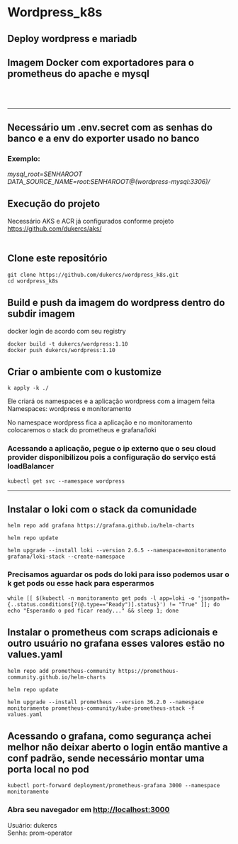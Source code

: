 # Wordpress_k8s
## Deploy wordpress e mariadb <br />
## Imagem Docker com exportadores para o prometheus do apache e mysql <br />
<br />
<br />
<hr />

## Necessário um .env.secret com as senhas do banco e a env do exporter usado no banco <br />
### Exemplo:<br /><i>
mysql_root=SENHAROOT<br />
DATA_SOURCE_NAME=root:SENHAROOT@(wordpress-mysql:3306)/<br /></i>
## Execução do projeto <br />
Necessário AKS e ACR já configurados conforme projeto <https://github.com/dukercs/aks/><br />
<br />

## Clone este repositório 
```console
git clone https://github.com/dukercs/wordpress_k8s.git
cd wordpress_k8s
```

## Build e push da imagem do wordpress dentro do subdir imagem <br />
docker login de acordo com seu registry <br />
```console
docker build -t dukercs/wordpress:1.10
docker push dukercs/wordpress:1.10
```
## Criar o ambiente com o kustomize<br />
```console
k apply -k ./
```
Ele criará os namespaces e a aplicação wordpress com a imagem feita<br />
Namespaces: wordpress e monitoramento <br />

No namespace wordpress fica a aplicação e no monitoramento colocaremos o stack do prometheus e grafana/loki

### Acessando a aplicação, pegue o ip externo que o seu cloud provider disponibilizou pois a configuração do serviço está loadBalancer<br />
```console
kubectl get svc --namespace wordpress
```
<hr />

## Instalar o loki com o stack da comunidade<br />
```console
helm repo add grafana https://grafana.github.io/helm-charts

helm repo update

helm upgrade --install loki --version 2.6.5 --namespace=monitoramento grafana/loki-stack --create-namespace
```

### Precisamos aguardar os pods do loki para isso podemos usar o k get pods ou esse hack para esperarmos<br />
```console
while [[ $(kubectl -n monitoramento get pods -l app=loki -o 'jsonpath={..status.conditions[?(@.type=="Ready")].status}') != "True" ]]; do echo "Esperando o pod ficar ready..." && sleep 1; done
```

## Instalar o prometheus com scraps adicionais e outro usuário no grafana esses valores estão no values.yaml<br />
```console
helm repo add prometheus-community https://prometheus-community.github.io/helm-charts

helm repo update

helm upgrade --install prometheus --version 36.2.0 --namespace monitoramento prometheus-community/kube-prometheus-stack -f values.yaml
```



## Acessando o grafana, como segurança achei melhor não deixar aberto o login então mantive a conf padrão, sende necessário montar uma porta local no pod<br />
```console 
kubectl port-forward deployment/prometheus-grafana 3000 --namespace monitoramento
```

### Abra seu navegador em <http://localhost:3000><br />
Usuário: dukercs<br />
Senha: prom-operator<br />
